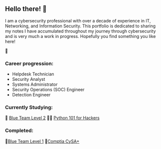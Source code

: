 ## Hello there! 👋

I am a cybersecurity professional with over a decade of experience in IT, Networking, and Information Security. 
This portfolio is dedicated to sharing my notes I have accumulated throughout my journey through cybersecurity and is very much a work in progress. Hopefully you find something you like here!

🐩

### Career progression:
- Helpdesk Technician
- Security Analyst
- Systems Administrator
- Security Operations (SOC) Engineer
- Detection Engineer

### Currently Studying: 
📖 [Blue Team Level 2](https://www.securityblue.team/btl2)
🧑‍💻 [Python 101 for Hackers](https://academy.tcm-sec.com/p/python-101-for-hackers)

### Completed:
📘[Blue Team Level 1](https://www.securityblue.team/why-btl1)
📘[Comptia CySA+](https://www.comptia.org/certifications/cybersecurity-analyst)
